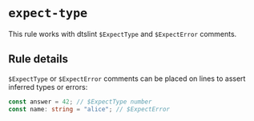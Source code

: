 # `expect-type`

This rule works with dtslint `$ExpectType` and `$ExpectError` comments.

## Rule details

`$ExpectType` or `$ExpectError` comments can be placed on lines to assert inferred types or errors:

```ts
const answer = 42; // $ExpectType number
const name: string = "alice"; // $ExpectError
```